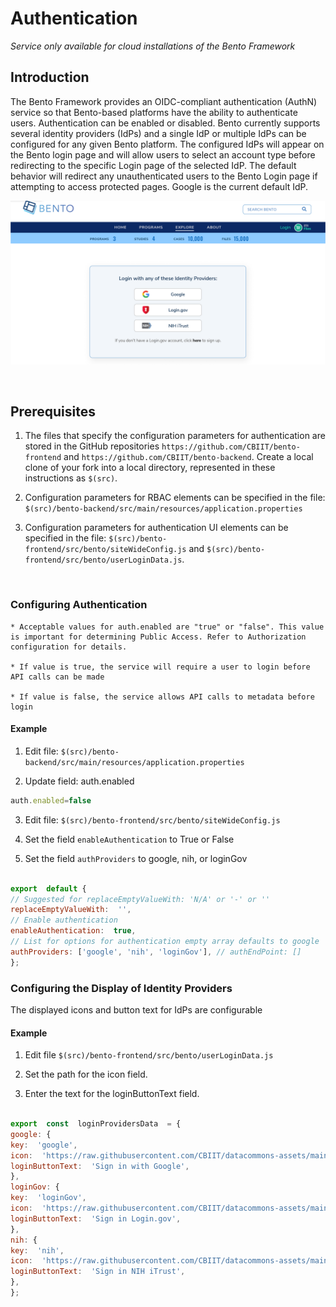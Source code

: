 # Authentication

*Service only available for cloud installations of the Bento Framework*

## Introduction

The Bento Framework provides an OIDC-compliant authentication (AuthN) service so that Bento-based platforms have the ability to authenticate users. Authentication can be enabled or disabled. Bento currently supports several identity providers (IdPs) and a single IdP or multiple IdPs can be configured for any given Bento platform. The configured IdPs will appear on the Bento login page and will allow users to select an account type before redirecting to the specific Login page of the selected IdP. The default behavior will redirect any unauthenticated users to the Bento Login page if attempting to access protected pages. Google is the current default IdP.

![Bento Login Page](../assets/login_page.png)

<p>&nbsp;</p>

## Prerequisites

1. The files that specify the configuration parameters for authentication are stored in the GitHub repositories `https://github.com/CBIIT/bento-frontend` and `https://github.com/CBIIT/bento-backend`. Create a local clone of your fork into a local directory, represented in these instructions as `$(src)`.

2. Configuration parameters for RBAC elements can be specified in the file: `$(src)/bento-backend/src/main/resources/application.properties`

3. Configuration parameters for authentication UI elements can be specified in the file: `$(src)/bento-frontend/src/bento/siteWideConfig.js` and `$(src)/bento-frontend/src/bento/userLoginData.js`.
 
<p>&nbsp;</p>

### Configuring Authentication

	* Acceptable values for auth.enabled are "true" or "false". This value is important for determining Public Access. Refer to Authorization configuration for details.

	* If value is true, the service will require a user to login before API calls can be made

	* If value is false, the service allows API calls to metadata before login

#### Example

1. Edit file: `$(src)/bento-backend/src/main/resources/application.properties`

2. Update field: auth.enabled

```javascript
auth.enabled=false
```
3. Edit file: `$(src)/bento-frontend/src/bento/siteWideConfig.js`

4. Set the field `enableAuthentication` to True or False

5. Set the field `authProviders` to google, nih, or loginGov

```javascript

export  default {
// Suggested for replaceEmptyValueWith: 'N/A' or '-' or ''
replaceEmptyValueWith:  '',
// Enable authentication
enableAuthentication:  true,
// List for options for authentication empty array defaults to google
authProviders: ['google', 'nih', 'loginGov'], // authEndPoint: []
};

```

### Configuring the Display of Identity Providers

The displayed icons and button text for IdPs are configurable

#### Example

1. Edit file `$(src)/bento-frontend/src/bento/userLoginData.js`

2. Set the path for the icon field.

3. Enter the text for the loginButtonText field.

```javascript

export  const  loginProvidersData  = {
google: {
key:  'google',
icon:  'https://raw.githubusercontent.com/CBIIT/datacommons-assets/main/bento/images/icons/png/google.png',
loginButtonText:  'Sign in with Google',
},
loginGov: {
key:  'loginGov',
icon:  'https://raw.githubusercontent.com/CBIIT/datacommons-assets/main/bento/images/icons/png/login.gov.png',
loginButtonText:  'Sign in Login.gov',
},
nih: {
key:  'nih',
icon:  'https://raw.githubusercontent.com/CBIIT/datacommons-assets/main/bento/images/icons/png/nih_itrust.png',
loginButtonText:  'Sign in NIH iTrust',
},
};
```